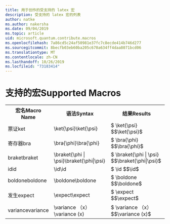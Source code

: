 ```yaml
---
title: 用于创作的受支持的 latex 宏
description: 受支持的 latex 宏的列表
author: natke
ms.author: nakersha
ms.date: 09/04/2019
ms.topic: article
uid: microsoft.quantum.contribute.macros
ms.openlocfilehash: 7a86cd5c24af50981e37fc7c8ecde414b746d277
ms.sourcegitcommit: 8becfb03eb60ba205c670a634ff4daa8071bcd06
ms.translationtype: MT
ms.contentlocale: zh-CN
ms.lasthandoff: 10/26/2019
ms.locfileid: "73183414"
---
```

# <a name="supported-macros"></a><span data-ttu-id="1a4d9-103">支持的宏</span><span class="sxs-lookup"><span data-stu-id="1a4d9-103">Supported Macros</span></span>

<table>
<tr><th><span data-ttu-id="1a4d9-104">宏名</span><span class="sxs-lookup"><span data-stu-id="1a4d9-104">Macro Name</span></span></th><th><span data-ttu-id="1a4d9-105">语法</span><span class="sxs-lookup"><span data-stu-id="1a4d9-105">Syntax</span></span></th><th><span data-ttu-id="1a4d9-106">结果</span><span class="sxs-lookup"><span data-stu-id="1a4d9-106">Results</span></span></th></tr>
<tr><td><span data-ttu-id="1a4d9-107">票证</span><span class="sxs-lookup"><span data-stu-id="1a4d9-107">ket</span></span></td><td><span data-ttu-id="1a4d9-108">\ket{\psi}</span><span class="sxs-lookup"><span data-stu-id="1a4d9-108">\ket{\psi}</span></span></td><td><span data-ttu-id="1a4d9-109">$ \ket{\psi} $</span><span class="sxs-lookup"><span data-stu-id="1a4d9-109">$\ket{\psi}$</span></span></td></tr>
<tr><td><span data-ttu-id="1a4d9-110">寄存器</span><span class="sxs-lookup"><span data-stu-id="1a4d9-110">bra</span></span></td><td><span data-ttu-id="1a4d9-111">\bra{\phi}</span><span class="sxs-lookup"><span data-stu-id="1a4d9-111">\bra{\phi}</span></span></td><td><span data-ttu-id="1a4d9-112">$ \bra{\phi} $</span><span class="sxs-lookup"><span data-stu-id="1a4d9-112">$\bra{\phi}$</span></span></td></tr>
<tr><td><span data-ttu-id="1a4d9-113">braket</span><span class="sxs-lookup"><span data-stu-id="1a4d9-113">braket</span></span></td><td><span data-ttu-id="1a4d9-114">\braket{\phi | \psi}</span><span class="sxs-lookup"><span data-stu-id="1a4d9-114">\braket{\phi|\psi}</span></span></td><td><span data-ttu-id="1a4d9-115">$ \braket{\phi | \psi} $</span><span class="sxs-lookup"><span data-stu-id="1a4d9-115">$\braket{\phi|\psi}$</span></span></td></tr>
<tr><td><span data-ttu-id="1a4d9-116">id</span><span class="sxs-lookup"><span data-stu-id="1a4d9-116">id</span></span></td><td><span data-ttu-id="1a4d9-117">\id</span><span class="sxs-lookup"><span data-stu-id="1a4d9-117">\id</span></span></td><td><span data-ttu-id="1a4d9-118">$ \id $</span><span class="sxs-lookup"><span data-stu-id="1a4d9-118">$\id$</span></span></td></tr>
<tr><td><span data-ttu-id="1a4d9-119">boldone</span><span class="sxs-lookup"><span data-stu-id="1a4d9-119">boldone</span></span></td><td><span data-ttu-id="1a4d9-120">\boldone</span><span class="sxs-lookup"><span data-stu-id="1a4d9-120">\boldone</span></span></td><td><span data-ttu-id="1a4d9-121">$ \boldone $</span><span class="sxs-lookup"><span data-stu-id="1a4d9-121">$\boldone$</span></span></td></tr>
<tr><td><span data-ttu-id="1a4d9-122">发生</span><span class="sxs-lookup"><span data-stu-id="1a4d9-122">expect</span></span></td><td><span data-ttu-id="1a4d9-123">\expect</span><span class="sxs-lookup"><span data-stu-id="1a4d9-123">\expect</span></span></td><td><span data-ttu-id="1a4d9-124">$ \expect $</span><span class="sxs-lookup"><span data-stu-id="1a4d9-124">$\expect$</span></span></td></tr>
<tr><td><span data-ttu-id="1a4d9-125">variance</span><span class="sxs-lookup"><span data-stu-id="1a4d9-125">variance</span></span></td><td><span data-ttu-id="1a4d9-126">\variance （x）</span><span class="sxs-lookup"><span data-stu-id="1a4d9-126">\variance (x)</span></span></td><td><span data-ttu-id="1a4d9-127">$ \variance （x） $</span><span class="sxs-lookup"><span data-stu-id="1a4d9-127">$\variance (x)$</span></span></td></tr>
</table>